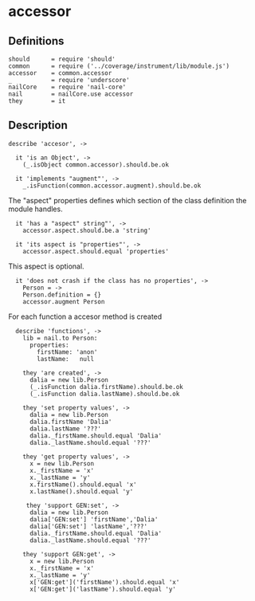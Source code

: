 [coffee]: http://asmblah.github.com/coffee/
[glob]: https://npmjs.org/package/glob
[grunt-contrib-coffee]: https://github.com/gruntjs/grunt-contrib-coffee
[grunt-istanbul-coverage]: https://github.com/daniellmb/grunt-istanbul-coverage
[grunt-istanbul]: https://github.com/taichi/grunt-istanbul
[grunt-simple-mocha]: https://github.com/yaymukund/grunt-simple-mocha
[grunt]: http://gruntjs.com/
[mocha]: https://npmjs.org/package/mocha
[nail-core]: https://github.com/noptic/nail-core
[should]: https://github.com/visionmedia/should.js
[underscore]: http://underscorejs.org

[About]: About.coffee.md
[accessor]: accessor.coffee.md
[init]: init.coffee.md
[injector]: injector.coffee.md
[methods]: methods.coffee.md
[parent]: parent.coffee.md
[properties]: properties.coffee.md

[nail]: https://github.com/noptic/nail
[npm]: https://github.com/noptic/nail

accessor
========
Definitions
-----------

    should      = require 'should'
    common      = require ('../coverage/instrument/lib/module.js')
    accessor    = common.accessor
    _           = require 'underscore'
    nailCore    = require 'nail-core'
    nail        = nailCore.use accessor
    they        = it
    
Description
-----------

    describe 'accesor', ->
      
      it 'is an Object', ->
        (_.isObject common.accessor).should.be.ok

      it 'implements "augment"', ->
        _.isFunction(common.accessor.augment).should.be.ok

The "aspect" properties defines which section of the class definition the module handles.

      it 'has a "aspect" string"', ->
        accessor.aspect.should.be.a 'string'
      
      it 'its aspect is "properties"', ->
        accessor.aspect.should.equal 'properties'
        
This aspect is optional.      
      
      it 'does not crash if the class has no properties', ->
        Person = ->
        Person.definition = {}
        accessor.augment Person
    
For each function a accesor method is created
      
      describe 'functions', ->
        lib = nail.to Person:
          properties:
            firstName: 'anon'
            lastName:   null
        
        they 'are created', ->
          dalia = new lib.Person
          (_.isFunction dalia.firstName).should.be.ok  
          (_.isFunction dalia.lastName).should.be.ok  
        
        they 'set property values', ->
          dalia = new lib.Person
          dalia.firstName 'Dalia'
          dalia.lastName '???'
          dalia._firstName.should.equal 'Dalia'
          dalia._lastName.should.equal '???'
          
        they 'get property values', ->
          x = new lib.Person
          x._firstName = 'x'
          x._lastName = 'y'
          x.firstName().should.equal 'x'
          x.lastName().should.equal 'y'
        
         they 'support GEN:set', ->
          dalia = new lib.Person
          dalia['GEN:set'] 'firstName','Dalia'
          dalia['GEN:set'] 'lastName','???'
          dalia._firstName.should.equal 'Dalia'
          dalia._lastName.should.equal '???'
          
        they 'support GEN:get', ->
          x = new lib.Person
          x._firstName = 'x'
          x._lastName = 'y'
          x['GEN:get']('firstName').should.equal 'x'
          x['GEN:get']('lastName').should.equal 'y'
        
        
